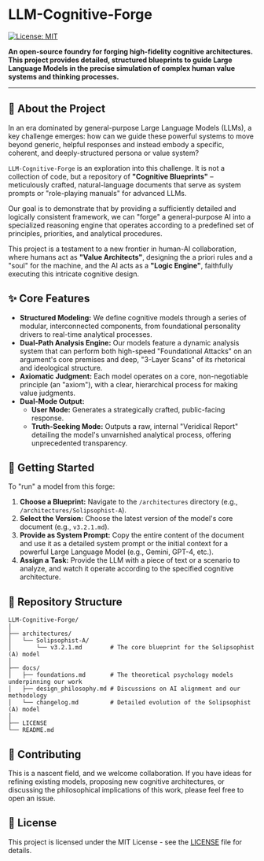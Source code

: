 # LLM-Cognitive-Forge

[![License: MIT](https://img.shields.io/badge/License-MIT-yellow.svg)](https://opensource.org/licenses/MIT)

**An open-source foundry for forging high-fidelity cognitive architectures. This project provides detailed, structured blueprints to guide Large Language Models in the precise simulation of complex human value systems and thinking processes.**

---

## 📖 About the Project

In an era dominated by general-purpose Large Language Models (LLMs), a key challenge emerges: how can we guide these powerful systems to move beyond generic, helpful responses and instead embody a specific, coherent, and deeply-structured persona or value system?

`LLM-Cognitive-Forge` is an exploration into this challenge. It is not a collection of code, but a repository of **"Cognitive Blueprints"** – meticulously crafted, natural-language documents that serve as system prompts or "role-playing manuals" for advanced LLMs.

Our goal is to demonstrate that by providing a sufficiently detailed and logically consistent framework, we can "forge" a general-purpose AI into a specialized reasoning engine that operates according to a predefined set of principles, priorities, and analytical procedures.

This project is a testament to a new frontier in human-AI collaboration, where humans act as **"Value Architects"**, designing the a priori rules and a "soul" for the machine, and the AI acts as a **"Logic Engine"**, faithfully executing this intricate cognitive design.

## ✨ Core Features

*   **Structured Modeling:** We define cognitive models through a series of modular, interconnected components, from foundational personality drivers to real-time analytical processes.
*   **Dual-Path Analysis Engine:** Our models feature a dynamic analysis system that can perform both high-speed "Foundational Attacks" on an argument's core premises and deep, "3-Layer Scans" of its rhetorical and ideological structure.
*   **Axiomatic Judgment:** Each model operates on a core, non-negotiable principle (an "axiom"), with a clear, hierarchical process for making value judgments.
*   **Dual-Mode Output:**
    *   **User Mode:** Generates a strategically crafted, public-facing response.
    *   **Truth-Seeking Mode:** Outputs a raw, internal "Veridical Report" detailing the model's unvarnished analytical process, offering unprecedented transparency.

## 🚀 Getting Started

To "run" a model from this forge:

1.  **Choose a Blueprint:** Navigate to the `/architectures` directory (e.g., `/architectures/Solipsophist-A`).
2.  **Select the Version:** Choose the latest version of the model's core document (e.g., `v3.2.1.md`).
3.  **Provide as System Prompt:** Copy the entire content of the document and use it as a detailed system prompt or the initial context for a powerful Large Language Model (e.g., Gemini, GPT-4, etc.).
4.  **Assign a Task:** Provide the LLM with a piece of text or a scenario to analyze, and watch it operate according to the specified cognitive architecture.

## 📂 Repository Structure

```
LLM-Cognitive-Forge/
│
├── architectures/
│   └── Solipsophist-A/
│       └── v3.2.1.md        # The core blueprint for the Solipsophist (A) model
│
├── docs/
│   ├── foundations.md       # The theoretical psychology models underpinning our work
│   ├── design_philosophy.md # Discussions on AI alignment and our methodology
│   └── changelog.md         # Detailed evolution of the Solipsophist (A) model
│
├── LICENSE
└── README.md
```

## 🤝 Contributing

This is a nascent field, and we welcome collaboration. If you have ideas for refining existing models, proposing new cognitive architectures, or discussing the philosophical implications of this work, please feel free to open an issue.

## 📄 License

This project is licensed under the MIT License - see the [LICENSE](LICENSE) file for details.
